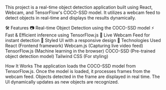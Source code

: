 This project is a real-time object detection application built using React, Webcam, and TensorFlow's COCO-SSD model. It utilizes a webcam feed to detect objects in real-time and displays the results dynamically.

🛠️ Features
📷 Real-time Object Detection using the COCO-SSD model
⚡ Fast & Efficient inference using TensorFlow.js
🎥 Live Webcam Feed for instant detection
🎨 Styled UI with a responsive design
🚀 Technologies Used
React (Frontend framework)
Webcam.js (Capturing live video feed)
TensorFlow.js (Machine learning in the browser)
COCO-SSD (Pre-trained object detection model)
Tailwind CSS (For styling)

How It Works
The application loads the COCO-SSD model from TensorFlow.js.
Once the model is loaded, it processes frames from the webcam feed.
Objects detected in the frame are displayed in real time.
The UI dynamically updates as new objects are recognized.
